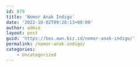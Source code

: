 ```yaml
---
id: 879
title: 'Nomor Anak Indigo'
date: '2022-10-02T09:28:13+00:00'
author: admin
layout: post
guid: 'https://bos.awn.biz.id/nomor-anak-indigo/'
permalink: /nomor-anak-indigo/
categories:
    - Uncategorized
---
```


